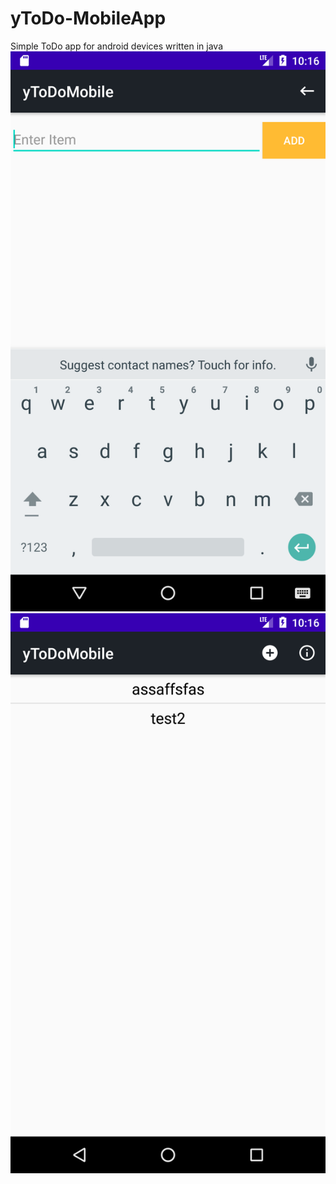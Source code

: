 # yToDo-MobileApp
Simple ToDo app for android devices written in java
![](https://raw.githubusercontent.com/TheZodiaCC/yToDo-MobileApp/master/Screenshot_1582755363.png)
![](https://raw.githubusercontent.com/TheZodiaCC/yToDo-MobileApp/master/Screenshot_1582755389.png)
